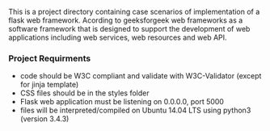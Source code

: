 This is a project directory containing case scenarios of implementation of a flask web framework. Acording to geeksforgeek web frameworks as a software framework that is designed to support the development of web applications including web services, web resources and web API.

### Project Requirments 

- code should be W3C compliant and validate with W3C-Validator (except for jinja template)
- CSS files should be in the styles folder
- Flask web application must be listening on 0.0.0.0, port 5000
- files will be interpreted/compiled on Ubuntu 14.04 LTS using python3 (version 3.4.3)
